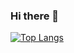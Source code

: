 ### Hi there 👋

[![Top Langs](https://github-readme-stats.vercel.app/api/top-langs/?username=praveenjayakody)](https://github.com/praveenjayakody)

<!--
**praveenjayakody/praveenjayakody** is a ✨ _special_ ✨ repository because its `README.md` (this file) appears on your GitHub profile.

Here are some ideas to get you started:

- 🔭 I’m currently working on ...
- 🌱 I’m currently learning ...
- 👯 I’m looking to collaborate on ...
- 🤔 I’m looking for help with ...
- 💬 Ask me about ...
- 📫 How to reach me: ...
- 😄 Pronouns: ...
- ⚡ Fun fact: ...
-->
